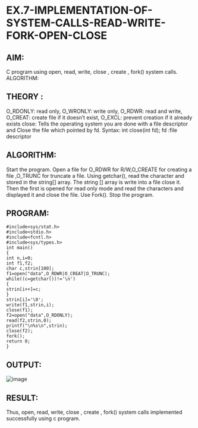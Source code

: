 # EX.7-IMPLEMENTATION-OF-SYSTEM-CALLS-READ-WRITE-FORK-OPEN-CLOSE

## AIM:
C program using open, read, write, close , create , fork() system calls. ALGORITHM:

## THEORY :
O_RDONLY: read only, O_WRONLY: write only, O_RDWR: read and write, O_CREAT: create file if it doesn’t exist, O_EXCL: prevent creation if it already exists
close: Tells the operating system you are done with a file descriptor and Close the file which pointed by fd. Syntax: int close(int fd); fd :file descriptor

## ALGORITHM:
Start the program. Open a file for O_RDWR for R/W,O_CREATE for creating a file ,O_TRUNC for truncate a file. Using getchar(), read the character and stored in the string[] array. The string [] array is write into a file close it. Then the first is opened for read only mode and read the characters and displayed it and close the file. Use Fork(). Stop the program.

## PROGRAM:
```
#include<sys/stat.h> 
#include<stdio.h> 
#include<fcntl.h> 
#include<sys/types.h> 
int main() 
{ 
int n,i=0; 
int f1,f2; 
char c,strin[100]; 
f1=open("data",O_RDWR|O_CREAT|O_TRUNC); 
while((c=getchar())!='\n') 
{ 
strin[i++]=c; 
} 
strin[i]='\0'; 
write(f1,strin,i); 
close(f1); 
f2=open("data",O_RDONLY); 
read(f2,strin,0); 
printf("\n%s\n",strin); 
close(f2); 
fork(); 
return 0; 
}
```
## OUTPUT:
![image](https://github.com/Madhav005/EX.7-IMPLEMENTATION-OF-SYSTEM-CALLS-READ-WRITE-FORK-OPEN-CLOSE/assets/110885274/ba56d2e7-48df-4c56-85f5-e618e2978ba9)

## RESULT:
Thus, open, read, write, close , create , fork() system calls implemented successfully using c program.


